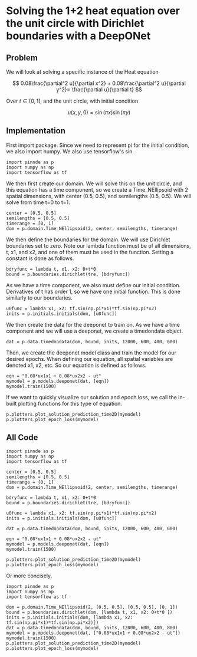 # Solving the 1+2 heat equation over the unit circle with Dirichlet boundaries with a DeepONet

## Problem
We will look at solving a specific instance of the Heat equation

$$ 0.08\frac{\partial^2 u}{\partial x^2} + 0.08\frac{\partial^2 u}{\partial y^2}= \frac{\partial u}{\partial t} $$

Over $t\in[0,1]$, and the unit circle, with initial condition

$$u(x, y, 0) = \sin(\pi x)\sin(\pi y)$$

## Implementation
First import package. Since we need to represent pi for the initial condition, we also import numpy. We also use tensorflow's sin.
    
    import pinnde as p
    import numpy as np
    import tensorflow as tf

We then first create our domain. We will solve this on the unit circle, and this equation has a time component, so
we create a Time_NEllipsoid with 2 spatial dimensions, with center (0.5, 0.5), and semilengths (0.5, 0.5). We will solve
from time t=0 to t=1.

    center = [0.5, 0.5]
    semilengths = [0.5, 0.5]
    timerange = [0, 1]
    dom = p.domain.Time_NEllipsoid(2, center, semilengths, timerange)

We then define the boundaries for the domain. We will use Dirichlet boundaries set to zero. Note our lambda function
must be of all dimensions, t, x1, and x2, and one of them must be used in the function. Setting a constant is done as follows.

    bdryfunc = lambda t, x1, x2: 0+t*0
    bound = p.boundaries.dirichlet(tre, [bdryfunc])

As we have a time component, we also must define our initial condition. Derivatives of t has order 1, so we have one initial function.
This is done similarly to our boundaries.

    u0func = lambda x1, x2: tf.sin(np.pi*x1)*tf.sin(np.pi*x2)
    inits = p.initials.initials(dom, [u0func])

We then create the data for the deeponet to train on. As we have a time component and we will use a deeponet, we create a timedondata object.

    dat = p.data.timedondata(dom, bound, inits, 12000, 600, 400, 600)

Then, we create the deeponet model class and train the model for our desired epochs. When defining our equation, all spatial variables are denoted
x1, x2, etc. So our equation is defined as follows.

    eqn = "0.08*ux1x1 + 0.08*ux2x2 - ut"
    mymodel = p.models.deeponet(dat, [eqn])
    mymodel.train(1500)

If we want to quickly visualize our solution and epoch loss, we call the in-built plotting functions for this type of equation.

    p.plotters.plot_solution_prediction_time2D(mymodel)
    p.plotters.plot_epoch_loss(mymodel)

## All Code

    import pinnde as p
    import numpy as np
    import tensorflow as tf

    center = [0.5, 0.5]
    semilengths = [0.5, 0.5]
    timerange = [0, 1]
    dom = p.domain.Time_NEllipsoid(2, center, semilengths, timerange)

    bdryfunc = lambda t, x1, x2: 0+t*0
    bound = p.boundaries.dirichlet(tre, [bdryfunc])

    u0func = lambda x1, x2: tf.sin(np.pi*x1)*tf.sin(np.pi*x2)
    inits = p.initials.initials(dom, [u0func])

    dat = p.data.timedondata(dom, bound, inits, 12000, 600, 400, 600)

    eqn = "0.08*ux1x1 + 0.08*ux2x2 - ut"
    mymodel = p.models.deeponet(dat, [eqn])
    mymodel.train(1500)

    p.plotters.plot_solution_prediction_time2D(mymodel)
    p.plotters.plot_epoch_loss(mymodel)

Or more concisely,

    import pinnde as p
    import numpy as np
    import tensorflow as tf

    dom = p.domain.Time_NEllipsoid(2, [0.5, 0.5], [0.5, 0.5], [0, 1])
    bound = p.boundaries.dirichlet(dom, [lambda t, x1, x2: 0+t*0 ])
    inits = p.initials.initials(dom, [lambda x1, x2: tf.sin(np.pi*x1)*tf.sin(np.pi*x2)])
    dat = p.data.timedondata(dom, bound, inits, 12000, 600, 400, 800)
    mymodel = p.models.deeponet(dat, ["0.08*ux1x1 + 0.08*ux2x2 - ut"])
    mymodel.train(1500)
    p.plotters.plot_solution_prediction_time2D(mymodel)
    p.plotters.plot_epoch_loss(mymodel)

